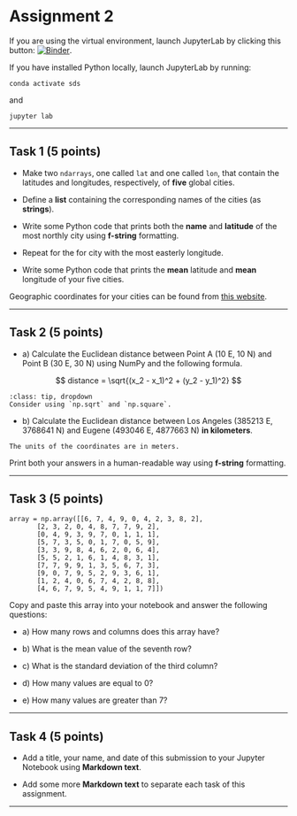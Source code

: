 # Assignment 2

If you are using the virtual environment, launch JupyterLab by clicking this button: [![Binder](https://mybinder.org/badge_logo.svg)](https://mybinder.org/v2/gh/owel-lab/programming-for-sds-site/HEAD).


If you have installed Python locally, launch JupyterLab by running:

```
conda activate sds
```
and
```
jupyter lab
```
*****************************
## Task 1 (5 points)

* Make two `ndarrays`, one called `lat` and one called `lon`, that contain the latitudes and longitudes, respectively, of **five** global cities.

* Define a **list** containing the corresponding names of the cities (as **strings**).

* Write some Python code that prints both the **name** and **latitude** of the most northly city using **f-string** formatting.

* Repeat for the for city with the most easterly longitude.

* Write some Python code that prints the **mean** latitude and **mean** longitude of your five cities. 

Geographic coordinates for your cities can be found from [this website](https://www.latlong.net/). 

*****************************
## Task 2 (5 points)

* a) Calculate the Euclidean distance between Point A (10 E, 10 N) and Point B (30 E, 30 N) using NumPy and the following formula.

$$
  distance = \sqrt{(x_2 - x_1)^2 + (y_2 - y_1)^2}
$$

```{admonition} Click to reveal hint
:class: tip, dropdown
Consider using `np.sqrt` and `np.square`.
```

* b) Calculate the Euclidean distance between Los Angeles (385213 E, 3768641 N) and Eugene (493046 E, 4877663 N) **in kilometers**.

```{hint}
The units of the coordinates are in meters.
```

Print both your answers in a human-readable way using **f-string** formatting.

*****************************
## Task 3 (5 points)

```
array = np.array([[6, 7, 4, 9, 0, 4, 2, 3, 8, 2],
       [2, 3, 2, 0, 4, 8, 7, 7, 9, 2],
       [0, 4, 9, 3, 9, 7, 0, 1, 1, 1],
       [5, 7, 3, 5, 0, 1, 7, 0, 5, 9],
       [3, 3, 9, 8, 4, 6, 2, 0, 6, 4],
       [5, 5, 2, 1, 6, 1, 4, 8, 3, 1],
       [7, 7, 9, 9, 1, 3, 5, 6, 7, 3],
       [9, 0, 7, 9, 5, 2, 9, 3, 6, 1],
       [1, 2, 4, 0, 6, 7, 4, 2, 8, 8],
       [4, 6, 7, 9, 5, 4, 9, 1, 1, 7]])
```

Copy and paste this array into your notebook and answer the following questions:

* a) How many rows and columns does this array have?

* b) What is the mean value of the seventh row?

* c) What is the standard deviation of the third column?

* d) How many values are equal to 0?

* e) How many values are greater than 7?

*****************************
## Task 4 (5 points)

* Add a title, your name, and date of this submission to your Jupyter Notebook using **Markdown text**.

* Add some more **Markdown text** to separate each task of this assignment. 

*****************************

```{important} Save your notebook to your local course folder and submit assignment (in **.ipynb** format) to Canvas by the deadline.
```






